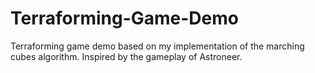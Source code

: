 # Terraforming-Game-Demo
Terraforming game demo based on my implementation of the marching cubes algorithm. Inspired by the gameplay of Astroneer.
